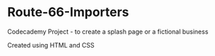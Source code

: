 # Route-66-Importers

Codecademy Project - to create a splash page or a fictional business

Created using HTML and CSS

